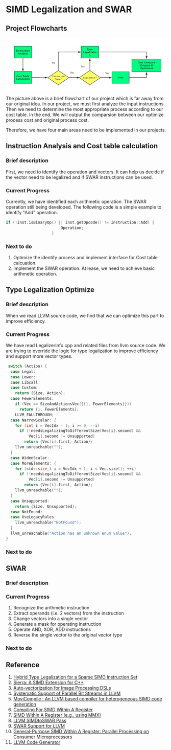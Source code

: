 # SIMD Legalization and SWAR

## Project Flowcharts
![Alt text](../image//flowchart.png)

The picture above is a brief flowchart of our project which is far away from our original idea. In our project, we must first analyze the input instructions. Then we need to determine the most appropriate process according to our cost table. In the end, We will output the comparsion between our optimize process cost and original process cost.

Therefore, we have four main areas need to be implemented in our projects. 

## Instruction Analysis and Cost table calculation
### Brief description

First, we need to identify the operation and vectors. It can help us decide if the vector need to be legalized and if SWAR instructions can be used. 

### Current Progress
Currently, we have identified each arithmetic operation. The SWAR operation still being developed. The following code is a simple example to identify "Add" operation.
``` c
if (!inst.isBinaryOp() || inst.getOpcode() != Instruction::Add) {
                        Operation;
                    }
```

### Next to do
1. Optimize the identify process and implement interface for Cost table calcuation.
2. Implement the SWAR operation. At lease, we need to achieve basic arithmetic operation.

## Type Legalization Optimize

### Brief description
When we read LLVM source code, we find that we can optimize this part to improve efficiency.

### Current Progress
We have read LegalizerInfo.cpp and related files from llvm source code. We are trying to override the logic for type legalization to improve efficiency and support more vector types.



``` c
 switch (Action) {
  case Legal:
  case Lower:
  case Libcall:
  case Custom:
    return {Size, Action};
  case FewerElements:
    if (Vec == SizeAndActionsVec({{1, FewerElements}}))
      return {1, FewerElements};
    LLVM_FALLTHROUGH;
  case NarrowScalar: {
    for (int i = VecIdx - 1; i >= 0; --i)
      if (!needsLegalizingToDifferentSize(Vec[i].second) &&
          Vec[i].second != Unsupported)
        return {Vec[i].first, Action};
    llvm_unreachable("");
  }
  case WidenScalar:
  case MoreElements: {
    for (std::size_t i = VecIdx + 1; i < Vec.size(); ++i)
      if (!needsLegalizingToDifferentSize(Vec[i].second) &&
          Vec[i].second != Unsupported)
        return {Vec[i].first, Action};
    llvm_unreachable("");
  }
  case Unsupported:
    return {Size, Unsupported};
  case NotFound:
  case UseLegacyRules:
    llvm_unreachable("NotFound");
  }
  llvm_unreachable("Action has an unknown enum value");
}

``` 
### Next to do

## SWAR
### Brief description

### Current Progress
1) Recognize the arithmetic instruction
2) Extract operands (i.e. 2 vectors) from the instruction
3) Change vectors into a single vector
4) Generate a mask for operating instruction
5) Operate AND, XOR, ADD instructions
6) Reverse the single vector to the original vector type


### Next to do




## Reference
1. [Hybrid Type Legalization for a Sparse SIMD Instruction Set](https://github.com/lijianweizhuwei/CMPT886/blob/master/file/hybird.pdf)
2. [Sierra: A SIMD Extension for C++](https://github.com/lijianweizhuwei/CMPT886/blob/master/file/Sierra.pdf)
3. [Auto-vectorization for Image Processing DSLs](https://github.com/lijianweizhuwei/CMPT886/blob/master/file/DSLs.pdf)
4. [Systematic Support of Parallel Bit Streams in LLVM](https://github.com/lijianweizhuwei/CMPT886/blob/master/file/Systematic.pdf)
5. [MoviCompile : An LLVM based compiler for heterogeneous SIMD code generation](https://github.com/lijianweizhuwei/CMPT886/blob/master/file/MoviCompile.pdf)
6. [Compiling For SIMD Within A Register](https://github.com/lijianweizhuwei/CMPT886/blob/master/file/Compiling.pdf)
7. [SIMD Within A Register (e.g., using MMX)](https://github.com/lijianweizhuwei/CMPT886/blob/master/file/MoviCompile.pdf)
8. [LLVM SIMDtoSWAR Pass](https://github.com/lijianweizhuwei/CMPT886/blob/master/file/LLVM.pdf)
9. [SWAR Support for LLVM](https://github.com/lijianweizhuwei/CMPT886/blob/master/file/SWAR_S.pdf)
10. [General-Purpose SIMD Within A Register: Parallel Processing on Consumer Microprocessors](https://github.com/lijianweizhuwei/CMPT886/blob/master/file/swar.pdf)
11. [LLVM Code Generator](http://llvm.org/docs/CodeGenerator.html#selectiondag-legalizetypes-phase)



